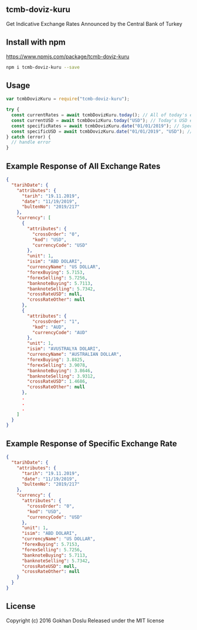 ## tcmb-doviz-kuru

Get Indicative Exchange Rates Announced by the Central Bank of Turkey

## Install with npm

https://www.npmjs.com/package/tcmb-doviz-kuru

```bash
npm i tcmb-doviz-kuru --save
```

## Usage

```js
var tcmbDovizKuru = require("tcmb-doviz-kuru");

try {
  const currentRates = await tcmbDovizKuru.today(); // All of today's exchange rates
  const currentUSD = await tcmbDovizKuru.today("USD"); // Today's USD exchange rates
  const specificRates = await tcmbDovizKuru.date("01/01/2019"); // Specific date's exchange rates
  const specificUSD = await tcmbDovizKuru.date("01/01/2019", "USD"); // Specific date's USD rates
} catch (error) {
  // handle error
}
```

## Example Response of All Exchange Rates

```json
{
  "tarihDate": {
    "attributes": {
      "tarih": "19.11.2019",
      "date": "11/19/2019",
      "bultenNo": "2019/217"
    },
    "currency": [
      {
        "attributes": {
          "crossOrder": "0",
          "kod": "USD",
          "currencyCode": "USD"
        },
        "unit": 1,
        "isim": "ABD DOLARI",
        "currencyName": "US DOLLAR",
        "forexBuying": 5.7153,
        "forexSelling": 5.7256,
        "banknoteBuying": 5.7113,
        "banknoteSelling": 5.7342,
        "crossRateUSD": null,
        "crossRateOther": null
      },
      {
        "attributes": {
          "crossOrder": "1",
          "kod": "AUD",
          "currencyCode": "AUD"
        },
        "unit": 1,
        "isim": "AVUSTRALYA DOLARI",
        "currencyName": "AUSTRALIAN DOLLAR",
        "forexBuying": 3.8825,
        "forexSelling": 3.9078,
        "banknoteBuying": 3.8646,
        "banknoteSelling": 3.9312,
        "crossRateUSD": 1.4686,
        "crossRateOther": null
      },
      .
      .
      .
    ]
  }
}
```

## Example Response of Specific Exchange Rate

```json
{
  "tarihDate": {
    "attributes": {
      "tarih": "19.11.2019",
      "date": "11/19/2019",
      "bultenNo": "2019/217"
    },
    "currency": {
      "attributes": {
        "crossOrder": "0",
        "kod": "USD",
        "currencyCode": "USD"
      },
      "unit": 1,
      "isim": "ABD DOLARI",
      "currencyName": "US DOLLAR",
      "forexBuying": 5.7153,
      "forexSelling": 5.7256,
      "banknoteBuying": 5.7113,
      "banknoteSelling": 5.7342,
      "crossRateUSD": null,
      "crossRateOther": null
    }
  }
}
```

## License

Copyright (c) 2016 Gokhan Doslu
Released under the MIT license
